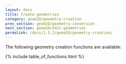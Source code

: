 ```yaml
---
layout: docs
title: Create geometries
category: geom2D/geometry-creation
prev_section: geom2D/geometry-conversion
next_section: geom2D/edit-geometries
permalink: /docs/1.3.2/geom2D/geometry-creation/
---
```


The following geometry creation functions are available:

{% include table_of_functions.html %}

